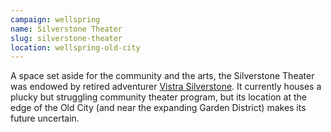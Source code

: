 ```yaml
---
campaign: wellspring
name: Silverstone Theater
slug: silverstone-theater
location: wellspring-old-city
---
```


A space set aside for the community and the arts, the Silverstone Theater was endowed by retired adventurer [Vistra Silverstone]({{site.baseurl}}/campaigns/wellspring/characters/vistra-silverstone). It currently houses a plucky but struggling community theater program, but its location at the edge of the Old City (and near the expanding Garden District) makes its future uncertain.
